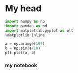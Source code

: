 # My head



```python
import numpy as np
import pandas as pd
import matplotlib.pyplot as plt
%matplotlib inline

a = np.arange(100)
b = np.sin(a/10)
plt.plot(a, b)
```
### my notebook